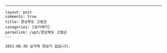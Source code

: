 ---
    layout: post
    comments: true
    title: 경상북도 고령군
    categories: [실거래가]
    permalink: /apt/경상북도 고령군
    ---

    2021-06-30 실거래 정보가 없습니다.

    